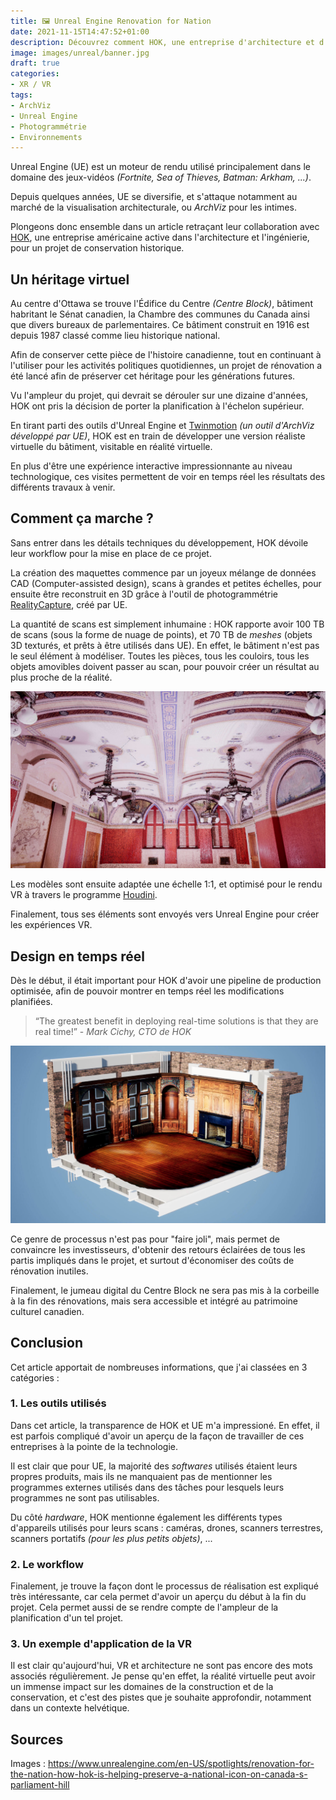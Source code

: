 ```yaml
---
title: 🖼️ Unreal Engine Renovation for Nation
date: 2021-11-15T14:47:52+01:00
description: Découvrez comment HOK, une entreprise d'architecture et d'ingénierie, aide à préserver une icône nationale, le "Canada's Parliament Hill".
image: images/unreal/banner.jpg
draft: true
categories:
- XR / VR
tags: 
- ArchViz
- Unreal Engine
- Photogrammétrie
- Environnements
---
```


Unreal Engine (UE) est un moteur de rendu utilisé principalement dans le domaine des jeux-vidéos *(Fortnite, Sea of Thieves, Batman: Arkham, ...)*.

Depuis quelques années, UE se diversifie, et s'attaque notamment au marché de la visualisation architecturale, ou *ArchViz* pour les intimes. 

Plongeons donc ensemble dans un article retraçant leur collaboration avec [HOK](https://www.hok.com/), une entreprise américaine active dans l'architecture et l'ingénierie, pour un projet de conservation historique.

## Un héritage virtuel

Au centre d'Ottawa se trouve l'Édifice du Centre *(Centre Block)*, bâtiment habritant le Sénat canadien, la Chambre des communes du Canada ainsi que divers bureaux de parlementaires. Ce bâtiment construit en 1916 est depuis 1987 classé comme lieu historique national.

Afin de conserver cette pièce de l'histoire canadienne, tout en continuant à l'utiliser pour les activités politiques quotidiennes, un projet de rénovation a été lancé afin de préserver cet héritage pour les générations futures.

Vu l'ampleur du projet, qui devrait se dérouler sur une dizaine d'années, HOK ont pris la décision de porter la planification à l'échelon supérieur.

En tirant parti des outils d'Unreal Engine et [Twinmotion](https://www.twinmotion.com/en-US) *(un outil d'ArchViz développé par UE)*, HOK est en train de développer une version réaliste virtuelle du bâtiment, visitable en réalité virtuelle.

En plus d'être une expérience interactive impressionnante au niveau technologique, ces visites permettent de voir en temps réel les résultats des différents travaux à venir.

## Comment ça marche ?

Sans entrer dans les détails techniques du développement, HOK dévoile leur workflow pour la mise en place de ce projet.

La création des maquettes commence par un joyeux mélange de données CAD (Computer-assisted design), scans à grandes et petites échelles, pour ensuite être reconstruit en 3D grâce à l'outil de photogrammétrie [RealityCapture](https://www.epicgames.com/site/fr/news/capturing-reality-is-now-part-of-epic-games), créé par UE.

La quantité de scans est simplement inhumaine : HOK rapporte avoir 100 TB de scans (sous la forme de nuage de points), et 70 TB de *meshes* (objets 3D texturés, et prêts à être utilisés dans UE). En effet, le bâtiment n'est pas le seul élément à modéliser. Toutes les pièces, tous les couloirs, tous les objets amovibles doivent passer au scan, pour pouvoir créer un résultat au plus proche de la réalité.

![Nuage de points](/images/unreal/dotscloud.jpg)

Les modèles sont ensuite adaptée une échelle 1:1, et optimisé pour le rendu VR à travers le programme [Houdini](https://www.sidefx.com/).

Finalement, tous ses éléments sont envoyés vers Unreal Engine pour créer les expériences VR.

## Design en temps réel

Dès le début, il était important pour HOK d'avoir une pipeline de production optimisée, afin de pouvoir montrer en temps réel les modifications planifiées. 

> “The greatest benefit in deploying real-time solutions is that they are real time!” - *Mark Cichy, CTO de HOK*

![Nuage de points](/images/unreal/room.jpg)

Ce genre de processus n'est pas pour "faire joli", mais permet de convaincre les investisseurs, d'obtenir des retours éclairées de tous les partis impliqués dans le projet, et surtout d'économiser des coûts de rénovation inutiles.

Finalement, le jumeau digital du Centre Block ne sera pas mis à la corbeille à la fin des rénovations, mais sera accessible et intégré au patrimoine culturel canadien.

## Conclusion

Cet article apportait de nombreuses informations, que j'ai classées en 3 catégories :

### 1. Les outils utilisés

Dans cet article, la transparence de HOK et UE m'a impressioné. En effet, il est parfois compliqué d'avoir un aperçu de la façon de travailler de ces entreprises à la pointe de la technologie.

Il est clair que pour UE, la majorité des *softwares* utilisés étaient leurs propres produits, mais ils ne manquaient pas de mentionner les programmes externes utilisés dans des tâches pour lesquels leurs programmes ne sont pas utilisables.

Du côté *hardware*, HOK mentionne également les différents types d'appareils utilisés pour leurs scans : caméras, drones, scanners terrestres, scanners portatifs *(pour les plus petits objets)*, ...

### 2. Le workflow

Finalement, je trouve la façon dont le processus de réalisation est expliqué très intéressante, car cela permet d'avoir un aperçu du début à la fin du projet. Cela permet aussi de se rendre compte de l'ampleur de la planification d'un tel projet.

### 3. Un exemple d'application de la VR

Il est clair qu'aujourd'hui, VR et architecture ne sont pas encore des mots associés régulièrement. Je pense qu'en effet, la réalité virtuelle peut avoir un immense impact sur les domaines de la construction et de la conservation, et c'est des pistes que je souhaite approfondir, notamment dans un contexte helvétique.

## Sources

Images : https://www.unrealengine.com/en-US/spotlights/renovation-for-the-nation-how-hok-is-helping-preserve-a-national-icon-on-canada-s-parliament-hill

